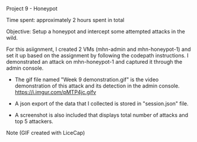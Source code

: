 Project 9 - Honeypot

Time spent: approximately 2 hours spent in total

Objective: Setup a honeypot and intercept some attempted attacks in the wild.



For this asiignment, I created 2 VMs (mhn-admin and mhn-honeypot-1) and set it up based on the assignment by following the codepath instructions. I demonstrated an attack on mhn-honeypot-1 and captured it through the admin console.

  - The gif file named "Week 9 demonstration.gif" is the video demonstration of this attack and its detection in the admin console. https://i.imgur.com/pMTP4jc.gifv

  - A json export of the data that I collected is stored in "session.json" file.

  - A screenshot is also included that displays total number of attacks and top 5 attackers.

Note
(GIF created with LiceCap)
